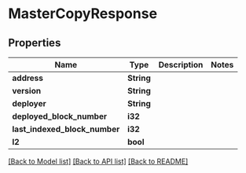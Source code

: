 # MasterCopyResponse

## Properties

Name | Type | Description | Notes
------------ | ------------- | ------------- | -------------
**address** | **String** |  | 
**version** | **String** |  | 
**deployer** | **String** |  | 
**deployed_block_number** | **i32** |  | 
**last_indexed_block_number** | **i32** |  | 
**l2** | **bool** |  | 

[[Back to Model list]](../README.md#documentation-for-models) [[Back to API list]](../README.md#documentation-for-api-endpoints) [[Back to README]](../README.md)


